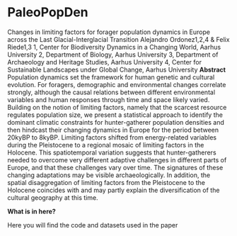 # PaleoPopDen
Changes in limiting factors for forager population dynamics in Europe across the Last Glacial-Interglacial Transition
Alejandro Ordonez1,2,4 & Felix Riede1,3
1, Center for Biodiversity Dynamics in a Changing World, Aarhus University
2, Department of Biology, Aarhus University
3, Department of Archaeology and Heritage Studies, Aarhus University
4, Center for Sustainable Landscapes under Global Change, Aarhus University
**Abstract**
Population dynamics set the framework for human genetic and cultural evolution. For foragers, demographic and environmental changes correlate strongly, although the causal relations between different environmental variables and human responses through time and space likely varied. Building on the notion of limiting factors, namely that the scarcest resource regulates population size, we present a statistical approach to identify the dominant climatic constraints for hunter-gatherer population densities and then hindcast their changing dynamics in Europe for the period between 20kyBP to 8kyBP. Limiting factors shifted from energy-related variables during the Pleistocene to a regional mosaic of limiting factors in the Holocene. This spatiotemporal variation suggests that hunter-gatherers needed to overcome very different adaptive challenges in different parts of Europe, and that these challenges vary over time. The signatures of these changing adaptations may be visible archaeologically. In addition, the spatial disaggregation of limiting factors from the Pleistocene to the Holocene coincides with and may partly explain the diversification of the cultural geography at this time.

**What is in here?**

Here you will find the code and datasets used in the paper
